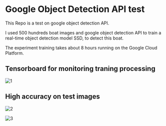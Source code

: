 # Google Object Detection API test
This Repo is a test on google object detection API. 

I used 500 hundreds boat images and google object detection API to train a real-time object detection model SSD, to detect this boat.

The experiment training takes about 8 hours running on the Google Cloud Platform.

## Tensorboard for monitoring traning processing
![1](https://user-images.githubusercontent.com/36088488/39890842-a852e2b4-5461-11e8-88d7-5d3a257e3c60.png)


## High accuracy on test images
![2](https://user-images.githubusercontent.com/36088488/39891206-8d3dc51a-5462-11e8-835f-10b64e3798ab.png)

![3](https://user-images.githubusercontent.com/36088488/39891210-8f76be68-5462-11e8-8393-3216693b06bc.png)


